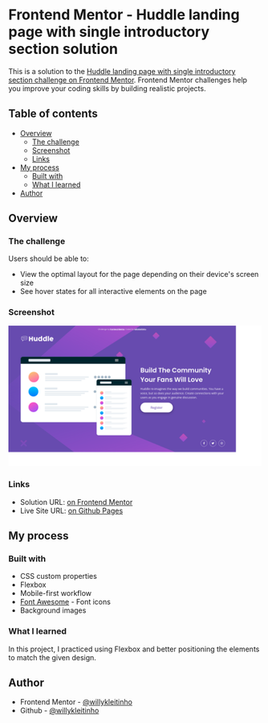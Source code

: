 # Frontend Mentor - Huddle landing page with single introductory section solution

This is a solution to the [Huddle landing page with single introductory section challenge on Frontend Mentor](https://www.frontendmentor.io/challenges/huddle-landing-page-with-a-single-introductory-section-B_2Wvxgi0). Frontend Mentor challenges help you improve your coding skills by building realistic projects. 

## Table of contents

- [Overview](#overview)
  - [The challenge](#the-challenge)
  - [Screenshot](#screenshot)
  - [Links](#links)
- [My process](#my-process)
  - [Built with](#built-with)
  - [What I learned](#what-i-learned)
- [Author](#author)

## Overview

### The challenge

Users should be able to:

- View the optimal layout for the page depending on their device's screen size
- See hover states for all interactive elements on the page

### Screenshot

![](./screenshot.png)

### Links

- Solution URL: [on Frontend Mentor](https://www.frontendmentor.io/solutions/huddle-introductory-section-using-flexbox-MV7I19VZE)
- Live Site URL: [on Github Pages](https://willykleitinho.github.io/landing-page-with-introductory-section/)

## My process

### Built with

- CSS custom properties
- Flexbox
- Mobile-first workflow
- [Font Awesome](https://fontawesome.com/) - Font icons
- Background images

### What I learned

In this project, I practiced using Flexbox and better positioning the elements to match the given design.

## Author

- Frontend Mentor - [@willykleitinho](https://www.frontendmentor.io/profile/willykleitinho)
- Github - [@willykleitinho](https://github.com/willykleitinho)
